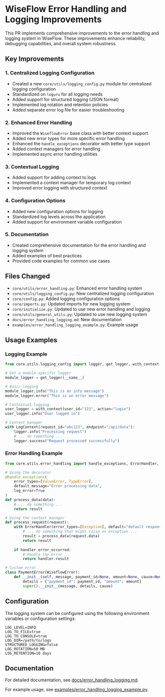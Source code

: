 # WiseFlow Error Handling and Logging Improvements

This PR implements comprehensive improvements to the error handling and logging system in WiseFlow. These improvements enhance reliability, debugging capabilities, and overall system robustness.

## Key Improvements

### 1. Centralized Logging Configuration

- Created a new `core/utils/logging_config.py` module for centralized logging configuration
- Standardized on `loguru` for all logging needs
- Added support for structured logging (JSON format)
- Implemented log rotation and retention policies
- Added separate error log file for easier troubleshooting

### 2. Enhanced Error Handling

- Improved the `WiseflowError` base class with better context support
- Added new error types for more specific error handling
- Enhanced the `handle_exceptions` decorator with better type support
- Added context managers for error handling
- Implemented async error handling utilities

### 3. Contextual Logging

- Added support for adding context to logs
- Implemented a context manager for temporary log context
- Improved error logging with structured context

### 4. Configuration Options

- Added new configuration options for logging
- Standardized log levels across the application
- Added support for environment variable configuration

### 5. Documentation

- Created comprehensive documentation for the error handling and logging system
- Added examples of best practices
- Provided code examples for common use cases

## Files Changed

- `core/utils/error_handling.py`: Enhanced error handling system
- `core/utils/logging_config.py`: New centralized logging configuration
- `core/config.py`: Added logging configuration options
- `core/imports.py`: Updated imports for new logging system
- `core/initialize.py`: Updated to use new error handling and logging
- `core/utils/general_utils.py`: Updated to use new logging system
- `docs/error_handling_logging.md`: New documentation
- `examples/error_handling_logging_example.py`: Example usage

## Usage Examples

### Logging Example

```python
from core.utils.logging_config import logger, get_logger, with_context, LogContext

# Get a module-specific logger
module_logger = get_logger(__name__)

# Basic logging
module_logger.info("This is an info message")
module_logger.error("This is an error message")

# Contextual logging
user_logger = with_context(user_id="123", action="login")
user_logger.info("User logged in")

# Context manager
with LogContext(request_id="abc123", endpoint="/api/data"):
    logger.info("Processing request")
    # ... do something ...
    logger.success("Request processed successfully")
```

### Error Handling Example

```python
from core.utils.error_handling import handle_exceptions, ErrorHandler, WiseflowError

# Using the decorator
@handle_exceptions(
    error_types=[ValueError, TypeError],
    default_message="Error processing data",
    log_error=True
)
def process_data(data):
    # ... do something ...
    return result

# Using the context manager
def process_request(request):
    with ErrorHandler(error_types=[Exception], default="default response") as handler:
        # ... do something that might raise an exception ...
        result = process_data(request.data)
        return result
    
    if handler.error_occurred:
        # Handle the error
        return handler.result

# Custom error
class PaymentError(WiseflowError):
    def __init__(self, message, payment_id=None, amount=None, cause=None):
        details = {"payment_id": payment_id, "amount": amount}
        super().__init__(message, details, cause)
```

## Configuration

The logging system can be configured using the following environment variables or configuration settings:

```
LOG_LEVEL=INFO
LOG_TO_FILE=true
LOG_TO_CONSOLE=true
LOG_DIR=/path/to/logs
STRUCTURED_LOGGING=false
LOG_ROTATION=50 MB
LOG_RETENTION=10 days
```

## Documentation

For detailed documentation, see [docs/error_handling_logging.md](docs/error_handling_logging.md).

For example usage, see [examples/error_handling_logging_example.py](examples/error_handling_logging_example.py).

